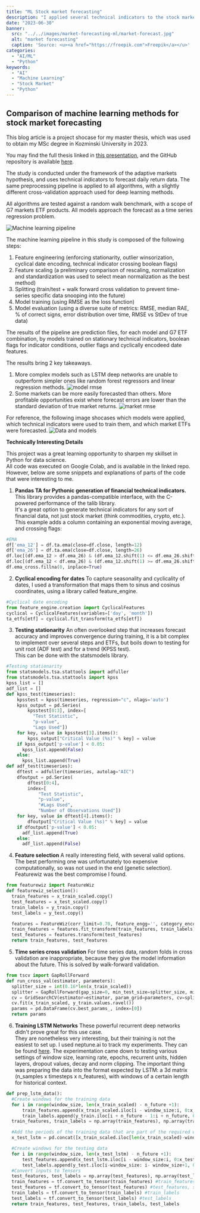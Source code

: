 ```yaml
---
title: "ML Stock market forecasting"
description: "I applied several technical indicators to the stock market, using machine learning algorithms"
date: "2023-06-30"
banner:
  src: "../../images/market-forecasting-ml/market-forecast.jpg"
  alt: "market forecasting"
  caption: 'Source: <u><a href="https://freepik.com">Freepik</a></u>'
categories:
  - "AI/ML"
  - "Python"
keywords:
  - "AI"
  - "Machine Learning"
  - "Stock Market"
  - "Python"
---
```


## Comparison of machine learning methods for stock market forecasting

This blog article is a project shocase for my master thesis, which was used to obtain my MSc degree in Kozminski University in 2023. 

You may find the full thesis linked in [this presentation](https://docs.google.com/presentation/d/1ULCPUsf9MZPESIKjZWv-PkV0mSz68Ghv/edit?usp=drive_link&ouid=105147433723649475874&rtpof=true&sd=true), and the GitHub repository is available [here](https://github.com/leonardobocci/ml-stock-market).

The study is conducted under the framework of the adaptive markets hypothesis, and uses technical indicators to forecast daily return data. The same preprocessing pipeline is applied to all algorithms, with a slightly different cross-validation approach used for deep learning methods.

All algorithms are tested against a random walk benchmark, with a scope of G7 markets ETF products. All models approach the forecast as a time series regression problem.

![Machine learning pipeline](../../images/market-forecasting-ml/methodology.png)

The machine learning pipeline in this study is composed of the following steps:
1. Feature engineering (enforcing stationarity, outlier winsorization, cyclical date encoding, technical indicator crossing boolean flags)
2. Feature scaling (a preliminary comparison of rescaling, normalization and standardization was used to select mean normalization as the best method)
3. Splitting (train/test + walk forward cross validation to prevent time-series specific data snooping into the future)
4. Model training (using RMSE as the loss function)
5. Model evaluation (using a diverse suite of metrics: RMSE, median RAE, % of correct signs, error distribution over time, RMSE vs StDev of true data)

The results of the pipeline are prediction files, for each model and G7 ETF combination, by models trained on stationary technical indicators, boolean flags for indicator conditions, outlier flags and cyclically encodeed date features.

The results bring 2 key takeaways. 
1. More complex models such as LSTM deep networks are unable to outperform simpler ones like random forest regressors and linear regression methods.
![model rmse](../../images/market-forecasting-ml/model_rmse.png 'RMSE on test set, across all ETFs')
2. Some markets can be more easily forecasted than others. More profitable opportunities exist where forecast errors are lower than the standard deviation of true market returns.
![market rmse](../../images/market-forecasting-ml/market_rmse.png 'RMSE on test set, across all models')

For reference, the following image shocases which models were applied, which technical indicators were used to train them, and which market ETFs were forecasted.
![Data and models](../../images/market-forecasting-ml/data_and_models.png)


**Technically Interesting Details** 

This project was a great learning opportunity to sharpen my skillset in Python for data science. \
All code was executed on Google Colab, and is available in the linked repo. \
However, below are some snippets and explanations of parts of the code that were interesting to me.

1. **Pandas TA for Pythonic generation of financial technical indicators.** 
This library provides a pandas-compatible interface, with the C-powered performance of the talib library. \
It's a great option to generate technical indicators for any sort of financial data, not just stock market (think commodities, crypto, etc.). \
This example adds a column containing an exponential moving average, and crossing flags:

```python
#EMA
df['ema_12'] = df.ta.ema(close=df.close, length=12)
df['ema_26'] = df.ta.ema(close=df.close, length=26)
df.loc[(df.ema_12 > df.ema_26) & (df.ema_12.shift(1) <= df.ema_26.shift(1)), 'ema_cross'] = 1
df.loc[(df.ema_12 < df.ema_26) & (df.ema_12.shift(1) >= df.ema_26.shift(1)), 'ema_cross'] = -1
df.ema_cross.fillna(0, inplace=True)
```

2. **Cyclical encoding for dates**
To capture seasonality and cyclicality of dates, I used a transformation that maps them to sinus and cosinus coordinates, using a library called feature_engine.  
```python
#Cyclical date encoding
from feature_engine.creation import CyclicalFeatures
cyclical = CyclicalFeatures(variables=['day', 'month'])
ta_etfs[etf] = cyclical.fit_transform(ta_etfs[etf])
```

3. **Testing stationarity**
An often overlooked step that increases forecast accuracy and improves convergence during training, it is a bit complex to implement over several steps and ETFs, but boils down to testing for unit root (ADF test) and for a trend (KPSS test). \
This can be done with the statsmodels library.
```python
#Testing stationarity
from statsmodels.tsa.stattools import adfuller
from statsmodels.tsa.stattools import kpss
kpss_list = []
adf_list = []
def kpss_test(timeseries):
    kpsstest = kpss(timeseries, regression="c", nlags='auto')
    kpss_output = pd.Series(
        kpsstest[0:3], index=[
          "Test Statistic",
          "p-value",
          "Lags Used"])
    for key, value in kpsstest[3].items():
        kpss_output["Critical Value (%s)" % key] = value
    if kpss_output['p-value'] < 0.05:
      kpss_list.append(False)
    else:
      kpss_list.append(True)
def adf_test(timeseries):
    dftest = adfuller(timeseries, autolag="AIC")
    dfoutput = pd.Series(
        dftest[0:4],
        index=[
            "Test Statistic",
            "p-value",
            "#Lags Used",
            "Number of Observations Used"])
    for key, value in dftest[4].items():
        dfoutput["Critical Value (%s)" % key] = value
    if dfoutput['p-value'] < 0.05:
      adf_list.append(True)
    else:
      adf_list.append(False)
```

4. **Feature selection**
A really interesting field, with several valid options. The best performing one was unfortunately too expensive computationally, so was not used in the end (genetic selection). Featurewiz was the best compromise I found.
```python
from featurewiz import FeatureWiz
def featurewiz_selection():
  train_features = x_train_scaled.copy()
  test_features = x_test_scaled.copy()
  train_labels = y_train.copy()
  test_labels = y_test.copy()

  features = FeatureWiz(corr_limit=0.70, feature_engg='', category_encoders='', dask_xgboost_flag=False, nrows=None, verbose=0)
  train_features = features.fit_transform(train_features, train_labels)
  test_features = features.transform(test_features)
  return train_features, test_features
```

5. **Time series cross validation**
For time series data, random folds in cross validation are inappropriate, because they give the model information about the future. This is solved by walk-forward validation.
```python
from tscv import GapRollForward
def run_cross_val(estimator, parameters):
  splitter_size = int(0.16*len(x_train_scaled))
  splitter = GapRollForward(gap_size=0, min_test_size=splitter_size, min_train_size=splitter_size, max_test_size=splitter_size)
  cv = GridSearchCV(estimator=estimator, param_grid=parameters, cv=splitter, scoring='neg_mean_squared_error')
  cv.fit(x_train_scaled, y_train.values.ravel())
  params = pd.DataFrame(cv.best_params_, index=[0])
  return params
```

6. **Training LSTM Networks**
These powerful recurrent deep networks didn't prove great for this use case. \
They are nonetheless very interesting, but their training is not the easiest to set up.
I used neptune.ai to track my experiments. They can be found [here](https://app.neptune.ai/o/ku-master-research/org/master-thesis-lstm/runs/table?viewId=98c80e99-2e46-412b-b8c0-a64f6b47e16f).
The experimentation came down to testing various settings of window size, learning rate, epochs, recurrent units, hidden layers, dropout values, decay and norm clipping.
The important thing was preparing the data into the format expected by LSTM: a 3d matrix (n_samples x timesteps x n_features), with windows of a certain length for historical context.
```python
def prep_lstm_data():
  #Create windows for the training data
  for i in range(window_size, len(x_train_scaled) - n_future +1):
      train_features.append(x_train_scaled.iloc[i - window_size:i, 0:x_train_scaled.shape[1]])
      train_labels.append(y_train.iloc[i + n_future - 1:i + n_future, 0])
  train_features, train_labels = np.array(train_features), np.array(train_labels)

  #Add the periods of the training data that are part of the required window length to the test data
  x_test_lstm = pd.concat([x_train_scaled.iloc[len(x_train_scaled)-window_size:,:], x_test_scaled]).reset_index(drop=True)

  #Create windows for the testing data
  for i in range(window_size, len(x_test_lstm) - n_future +1):
      test_features.append(x_test_lstm.iloc[i - window_size:i, 0:x_test_lstm.shape[1]])
      test_labels.append(y_test.iloc[i-window_size: i- window_size+1, 0])
  #Convert inputs to Tensors
  test_features, test_labels = np.array(test_features), np.array(test_labels)
  train_features = tf.convert_to_tensor(train_features) #train_features, scaled
  test_features = tf.convert_to_tensor(test_features) #test_features, scaled
  train_labels = tf.convert_to_tensor(train_labels) #train_labels
  test_labels = tf.convert_to_tensor(test_labels) #test_labels
  return train_features, test_features, train_labels, test_labels
```